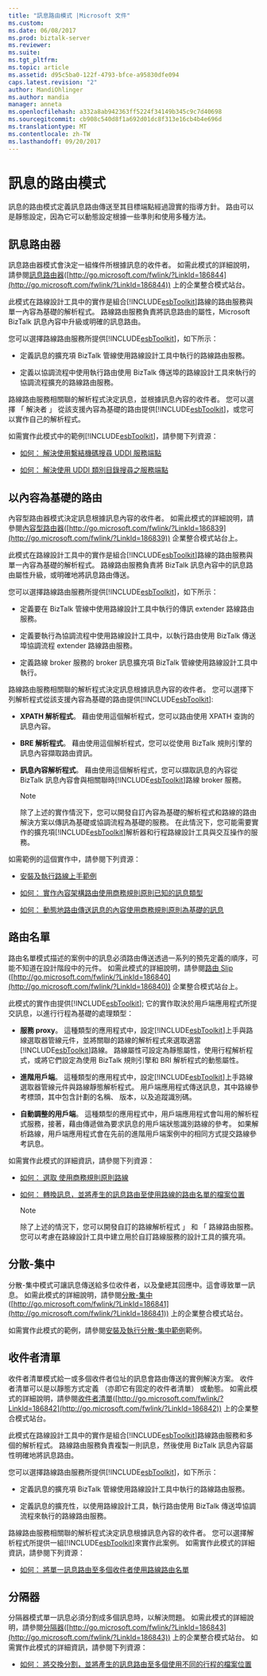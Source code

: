```yaml
---
title: "訊息路由模式 |Microsoft 文件"
ms.custom: 
ms.date: 06/08/2017
ms.prod: biztalk-server
ms.reviewer: 
ms.suite: 
ms.tgt_pltfrm: 
ms.topic: article
ms.assetid: d95c5ba0-122f-4793-bfce-a95830dfe094
caps.latest.revision: "2"
author: MandiOhlinger
ms.author: mandia
manager: anneta
ms.openlocfilehash: a332a8ab942363ff5224f34149b345c9c7d40698
ms.sourcegitcommit: cb908c540d8f1a692d01dc8f313e16cb4b4e696d
ms.translationtype: MT
ms.contentlocale: zh-TW
ms.lasthandoff: 09/20/2017
---
```

# <a name="message-routing-patterns"></a>訊息的路由模式
訊息的路由模式定義訊息路由傳送至其目標端點經過證實的指導方針。 路由可以是靜態設定，因為它可以動態設定根據一些準則和使用多種方法。  
  
## <a name="message-router"></a>訊息路由器  
 訊息路由器模式會決定一組條件所根據訊息的收件者。 如需此模式的詳細說明，請參閱[訊息路由器](http://go.microsoft.com/fwlink/?LinkId=186844)([http://go.microsoft.com/fwlink/?LinkId=186844](http://go.microsoft.com/fwlink/?LinkId=186844)) 上的企業整合模式站台。  
  
 此模式在路線設計工具中的實作是組合[!INCLUDE[esbToolkit](../includes/esbtoolkit-md.md)]路線的路由服務與單一內容為基礎的解析程式。 路線路由服務負責將訊息路由的屬性，Microsoft BizTalk 訊息內容中升級或明確的訊息路由。  
  
 您可以選擇路線路由服務所提供[!INCLUDE[esbToolkit](../includes/esbtoolkit-md.md)]，如下所示：  
  
-   定義訊息的擴充項 BizTalk 管線使用路線設計工具中執行的路線路由服務。  
  
-   定義以協調流程中使用執行路由使用 BizTalk 傳送埠的路線設計工具來執行的協調流程擴充的路線路由服務。  
  
 路線路由服務相關聯的解析程式決定訊息，並根據訊息內容的收件者。 您可以選擇 「 解決者 」 從該支援內容為基礎的路由提供[!INCLUDE[esbToolkit](../includes/esbtoolkit-md.md)]，或您可以實作自己的解析程式。  
  
 如需實作此模式中的範例[!INCLUDE[esbToolkit](../includes/esbtoolkit-md.md)]，請參閱下列資源：  
  
-   [如何： 解決使用繫結機碼搜尋 UDDI 服務端點](../esb-toolkit/how-to-resolve-a-service-endpoint-using-a-uddi-binding-key-search.md)  
  
-   [如何： 解決使用 UDDI 類別目錄搜尋之服務端點](../esb-toolkit/how-to-resolve-a-service-endpoint-using-a-uddi-category-search.md)  
  
## <a name="content-based-router"></a>以內容為基礎的路由  
 內容型路由器模式決定訊息根據訊息內容的收件者。 如需此模式的詳細說明，請參閱[內容型路由器](http://go.microsoft.com/fwlink/?LinkId=186839)([http://go.microsoft.com/fwlink/?LinkId=186839](http://go.microsoft.com/fwlink/?LinkId=186839)) 企業整合模式站台上。  
  
 此模式在路線設計工具中的實作是組合[!INCLUDE[esbToolkit](../includes/esbtoolkit-md.md)]路線的路由服務與單一內容為基礎的解析程式。 路線路由服務負責將 BizTalk 訊息內容中的訊息路由屬性升級，或明確地將訊息路由傳送。  
  
 您可以選擇路線路由服務所提供[!INCLUDE[esbToolkit](../includes/esbtoolkit-md.md)]，如下所示：  
  
-   定義要在 BizTalk 管線中使用路線設計工具中執行的傳訊 extender 路線路由服務。  
  
-   定義要執行為協調流程中使用路線設計工具中，以執行路由使用 BizTalk 傳送埠協調流程 extender 路線路由服務。  
  
-   定義路線 broker 服務的 broker 訊息擴充項 BizTalk 管線使用路線設計工具中執行。  
  
 路線路由服務相關聯的解析程式決定訊息根據訊息內容的收件者。 您可以選擇下列解析程式從該支援內容為基礎的路由提供[!INCLUDE[esbToolkit](../includes/esbtoolkit-md.md)]:  
  
-   **XPATH 解析程式**。 藉由使用這個解析程式，您可以路由使用 XPATH 查詢的訊息內容。  
  
-   **BRE 解析程式**。 藉由使用這個解析程式，您可以從使用 BizTalk 規則引擎的訊息內容擷取路由資訊。  
  
-   **訊息內容解析程式**。 藉由使用這個解析程式，您可以擷取訊息的內容從 BizTalk 訊息內容會與相關聯時[!INCLUDE[esbToolkit](../includes/esbtoolkit-md.md)]路線 broker 服務。  
  
    > [!NOTE]
    >  除了上述的實作情況下，您可以開發自訂內容為基礎的解析程式和路線的路由解決方案以傳訊為基礎或協調流程為基礎的服務。 在此情況下，您可能需要實作的擴充項[!INCLUDE[esbToolkit](../includes/esbtoolkit-md.md)]解析器和行程路線設計工具與交互操作的服務。  
  
 如需範例的這個實作中，請參閱下列資源：  
  
-   [安裝及執行路線上手範例](../esb-toolkit/installing-and-running-the-itinerary-on-ramp-sample.md)  
  
-   [如何： 實作內容架構路由使用商務規則原則已知的訊息類型](../esb-toolkit/apply-content-based-routing-using-business-rules-policy-for-known-message-type.md)  
  
-   [如何： 動態地路由傳送訊息的內容使用商務規則原則為基礎的訊息](../esb-toolkit/dynamically-route-messages-based-on-message-context-using-business-rules-policy.md)  
  
## <a name="routing-slip"></a>路由名單  
 路由名單模式描述的案例中的訊息必須路由傳送透過一系列的預先定義的順序，可能不知道在設計階段中的元件。 如需此模式的詳細說明，請參閱[路由 Slip](http://go.microsoft.com/fwlink/?LinkId=186840) ([http://go.microsoft.com/fwlink/?LinkId=186840](http://go.microsoft.com/fwlink/?LinkId=186840)) 企業整合模式站台上。  
  
 此模式的實作由提供[!INCLUDE[esbToolkit](../includes/esbtoolkit-md.md)]; 它的實作取決於用戶端應用程式所提交訊息，以進行行程為基礎的處理類型：  
  
-   **服務 proxy**。 這種類型的應用程式中，設定[!INCLUDE[esbToolkit](../includes/esbtoolkit-md.md)]上手與路線選取器管線元件，並將關聯的路線的解析程式來選取適當[!INCLUDE[esbToolkit](../includes/esbtoolkit-md.md)]路線。 路線屬性可設定為靜態屬性，使用行程解析程式，或將它們設定為使用 BizTalk 規則引擎和 BRI 解析程式的動態屬性。  
  
-   **進階用戶端**。 這種類型的應用程式中，設定[!INCLUDE[esbToolkit](../includes/esbtoolkit-md.md)]上手路線選取器管線元件與路線靜態解析程式。 用戶端應用程式傳送訊息，其中路線參考標頭，其中包含計劃的名稱、 版本，以及追蹤識別碼。  
  
-   **自動調整的用戶端**。 這種類型的應用程式中，用戶端應用程式會叫用的解析程式服務，接著，藉由傳遞做為要求訊息的用戶端狀態識別路線的參考。 如果解析路線，用戶端應用程式會在先前的進階用戶端案例中的相同方式提交路線參考訊息。  
  
 如需實作此模式的詳細資訊，請參閱下列資源：  
  
-   [如何： 選取 使用商務規則原則路線](../esb-toolkit/how-to-select-an-itinerary-using-a-business-rules-policy.md)  
  
-   [如何： 轉換訊息，並將產生的訊息路由至使用路線的路由名單的檔案位置](../esb-toolkit/transform-message-and-route-the-message-to-a-location-using-itinerary-routing.md)  
  
    > [!NOTE]
    >  除了上述的情況下，您可以開發自訂的路線解析程式 」 和 「 路線路由服務。 您可以考慮在路線設計工具中建立用於自訂路線服務的設計工具的擴充項。  
  
## <a name="scatter-gather"></a>分散-集中  
 分散-集中模式可讓訊息傳送給多位收件者，以及彙總其回應中。這會導致單一訊息。 如需此模式的詳細說明，請參閱[分散-集中](http://go.microsoft.com/fwlink/?LinkId=186841)([http://go.microsoft.com/fwlink/?LinkId=186841](http://go.microsoft.com/fwlink/?LinkId=186841)) 上的企業整合模式站台。  
  
 如需實作此模式的範例，請參閱[安裝及執行分散-集中範例](../esb-toolkit/installing-and-running-the-scatter-gather-sample.md)範例。  
  
## <a name="recipient-list"></a>收件者清單  
 收件者清單模式給一或多個收件者位址的訊息會路由傳送的實例解決方案。 收件者清單可以是以靜態方式定義 （亦即它有固定的收件者清單） 或動態。 如需此模式的詳細說明，請參閱[收件者清單](http://go.microsoft.com/fwlink/?LinkId=186842)([http://go.microsoft.com/fwlink/?LinkId=186842](http://go.microsoft.com/fwlink/?LinkId=186842)) 上的企業整合模式站台。  
  
 此模式在路線設計工具中的實作是組合[!INCLUDE[esbToolkit](../includes/esbtoolkit-md.md)]路線路由服務和多個的解析程式。 路線路由服務負責複製一則訊息，然後使用 BizTalk 訊息內容屬性明確地將訊息路由。  
  
 您可以選擇路線路由服務所提供[!INCLUDE[esbToolkit](../includes/esbtoolkit-md.md)]，如下所示：  
  
-   定義訊息的擴充項 BizTalk 管線使用路線設計工具中執行的路線路由服務。  
  
-   定義訊息的擴充性，以使用路線設計工具，執行路由使用 BizTalk 傳送埠協調流程來執行的路線路由服務。  
  
 路線路由服務相關聯的解析程式決定訊息根據訊息內容的收件者。 您可以選擇解析程式所提供一組[!INCLUDE[esbToolkit](../includes/esbtoolkit-md.md)]來實作此案例。 如需實作此模式的詳細資訊，請參閱下列資源：  
  
-   [如何： 將單一訊息路由至多個收件者使用路線路由名單](../esb-toolkit/route-a-single-message-to-multiple-recipients-using-an-itinerary-routing-slip.md)  
  
## <a name="splitter"></a>分隔器  
 分隔器模式單一訊息必須分割成多個訊息時，以解決問題。 如需此模式的詳細說明，請參閱[分隔器](http://go.microsoft.com/fwlink/?LinkId=186843)([http://go.microsoft.com/fwlink/?LinkId=186843](http://go.microsoft.com/fwlink/?LinkId=186843)) 上的企業整合模式站台。 如需實作此模式的詳細資訊，請參閱下列資源：  
  
-   [如何： 將交換分割，並將產生的訊息路由至多個使用不同的行程的檔案位置](../esb-toolkit/split-an-interchange-and-route-messages-to-multiple-locations-using-itineraries.md)